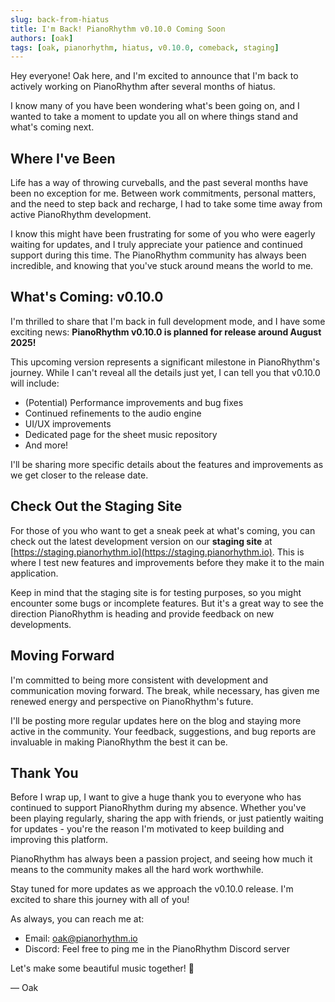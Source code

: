```yaml
---
slug: back-from-hiatus
title: I'm Back! PianoRhythm v0.10.0 Coming Soon
authors: [oak]
tags: [oak, pianorhythm, hiatus, v0.10.0, comeback, staging]
---
```


Hey everyone! Oak here, and I'm excited to announce that I'm back to actively working on PianoRhythm after several months of hiatus.

I know many of you have been wondering what's been going on, and I wanted to take a moment to update you all on where things stand and what's coming next.

## Where I've Been

Life has a way of throwing curveballs, and the past several months have been no exception for me. Between work commitments, personal matters, and the need to step back and recharge, I had to take some time away from active PianoRhythm development. 

I know this might have been frustrating for some of you who were eagerly waiting for updates, and I truly appreciate your patience and continued support during this time. The PianoRhythm community has always been incredible, and knowing that you've stuck around means the world to me.

## What's Coming: v0.10.0

I'm thrilled to share that I'm back in full development mode, and I have some exciting news: **PianoRhythm v0.10.0 is planned for release around August 2025!**

This upcoming version represents a significant milestone in PianoRhythm's journey. While I can't reveal all the details just yet, I can tell you that v0.10.0 will include:

- (Potential) Performance improvements and bug fixes
- Continued refinements to the audio engine
- UI/UX improvements
- Dedicated page for the sheet music repository
- And more!

I'll be sharing more specific details about the features and improvements as we get closer to the release date.

## Check Out the Staging Site

For those of you who want to get a sneak peek at what's coming, you can check out the latest development version on our **staging site** at [https://staging.pianorhythm.io](https://staging.pianorhythm.io). This is where I test new features and improvements before they make it to the main application.

Keep in mind that the staging site is for testing purposes, so you might encounter some bugs or incomplete features. But it's a great way to see the direction PianoRhythm is heading and provide feedback on new developments.

## Moving Forward

I'm committed to being more consistent with development and communication moving forward. The break, while necessary, has given me renewed energy and perspective on PianoRhythm's future.

I'll be posting more regular updates here on the blog and staying more active in the community. Your feedback, suggestions, and bug reports are invaluable in making PianoRhythm the best it can be.

## Thank You

Before I wrap up, I want to give a huge thank you to everyone who has continued to support PianoRhythm during my absence. Whether you've been playing regularly, sharing the app with friends, or just patiently waiting for updates - you're the reason I'm motivated to keep building and improving this platform.

PianoRhythm has always been a passion project, and seeing how much it means to the community makes all the hard work worthwhile.

Stay tuned for more updates as we approach the v0.10.0 release. I'm excited to share this journey with all of you!

As always, you can reach me at:
- Email: oak@pianorhythm.io
- Discord: Feel free to ping me in the PianoRhythm Discord server

Let's make some beautiful music together! 🎹

— Oak
